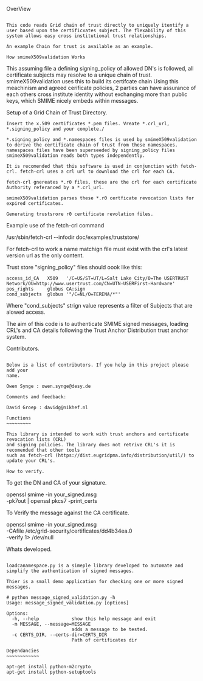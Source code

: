 OverView
~~~~~~~~

This code reads Grid chain of trust directly to uniquely itentify a user based upon the certificxates subject. The flexability of this system allows easy cross institutional trust relationships.

An example Chain for trust is available as an example.

How smimeX509validation Works
~~~~~~~~~~~~~~~~~~~~~~~~~~~~~

This assuming file a defining signing_policy of allowed DN's is followed, all certificate subjects may resolve to a unique chain of trust. smimeX509validation uses this to build its certifcate chain  Using this meachinism and agreed cerificate policies, 2 parties can have assurance of each others cross institute identity without exchanging more than public keys, which SMIME nicely embeds within messages.


Setup of a Grid Chain of Trust Directory.
~~~~~~~~~~~~~~~~~~~~~~~~~~~~~~~~~~~~~~~~~
Insert the x.509 certificates *.pem files. Vreate *.crl_url, *.signing_policy and your complete./

*.signing_policy and *.namespaces files is used by smimeX509validation to derive the certificate chain of trust from these namespaces. namespaces files have been superseeded by signing_policy files smimeX509validation reads both types independently.

It is recomended that this software is used in conjunction with fetch-crl. fetch-crl uses a crl url to download the crl for each CA.

fetch-crl gnereates *.r0 files, these are the crl for each certificate Authority referanced by a *.crl_url.

smimeX509validation parses these *.r0 certficate revocation lists for expired certificates.

Generating trustsrore r0 certificate revolation files.
~~~~~~~~~~~~~~~~~~~~~~~~~~~~~~~~~~~~~~~~~~~~~~~~~~~~~

Example use of the fetch-crl command

/usr/sbin/fetch-crl --infodir doc/examples/truststore/

For fetch-crl to work a name matchign file must exist with the crl's latest version url as the only content.

Trust store "signing_policy" files should oook like this:

    access_id_CA   X509   '/C=US/ST=UT/L=Salt Lake City/O=The USERTRUST Network/OU=http://www.usertrust.com/CN=UTN-USERFirst-Hardware'
    pos_rights     globus CA:sign
    cond_subjects  globus '"/C=NL/O=TERENA/*"'

Where "cond_subjects" strign value represents a filter of Subjects that are alowed access.

The aim of this code is to authenticate SMIME signed messages, loading CRL's and CA details
following the Trust Anchor Distribution trust anchor system.

Contributors.
~~~~~~~~~~~~~

Below is a list of contributors. If you help in this project please add your
name.

Owen Synge : owen.synge@desy.de

Comments and feedback:

David Groep : davidg@nikhef.nl

Functions
~~~~~~~~~

This library is intended to work with trust anchors and certificate revocation lists (CRL)
and signing policies. The library does not retrive CRL's it is recomended that other tools
such as fetch-crl (https://dist.eugridpma.info/distribution/util/) to update your CRL's.

How to verify.
~~~~~~~~~~~~~~

To get the DN and CA of your signature.

openssl smime -in your_signed.msg \
 -pk7out | openssl pkcs7 -print_certs

To Verify the message against the CA certificate.

openssl smime -in your_signed.msg \
 -CAfile /etc/grid-security/certificates/dd4b34ea.0 \
 -verify 1> /dev/null


Whats developed.
~~~~~~~~~~~~~~~~

loadcanamespace.py is a simeple library developed to automate and
simplify the authentication of signed messages.

Thier is a small demo application for checking one or more signed
messages.

# python message_signed_validation.py -h
Usage: message_signed_validation.py [options]

Options:
  -h, --help            show this help message and exit
  -m MESSAGE, --message=MESSAGE
                        adds a message to be tested.
  -c CERTS_DIR, --certs-dir=CERTS_DIR
                        Path of certificates dir

Dependancies
~~~~~~~~~~~~

apt-get install python-m2crypto
apt-get install python-setuptools
